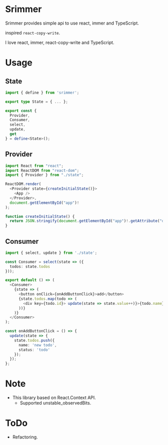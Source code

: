 # Srimmer

Srimmer provides simple api to use react, immer and TypeScript.

inspired `react-copy-write`.

I love react, immer, react-copy-write and TypeScript.

# Usage

## State

```typescript
import { define } from 'srimmer';

export type State = { ... };

export const {
  Provider,
  Consumer,
  select,
  update,
  get
} = define<State>();
```

## Provider

```typescript
import React from "react";
import ReactDOM from "react-dom";
import { Provider } from "./state";

ReactDOM.render(
  <Provider state={createInitialState()}>
    <App />
  </Provider>,
  document.getElementById("app")!
);

function createInitialState() {
  return JSON.stringify(document.getElementById("app")!.getAttribute("data"));
}
```

## Consumer

```typescript
import { select, update } from './state';

const Consumer = select(state => ({
  todos: state.todos
}));

export default () => (
  <Consumer>
    {state => (
      <button onClick={onAddButtonClick}>add</button>
      {state.todos.map(todo => (
        <div key={todo.id}> update(state => state.value++)}>{todo.name} - {todo.status}</div>
      ))}
    )}
  </Consumer>
);

const onAddButtonClick = () => {
  update(state => {
    state.todos.push({
      name: 'new todo',
      status: 'todo'
    });
  });
};
```

# Note

- This library based on React.Context API.
  - Supported unstable_observedBits.

# ToDo

- Refactoring.
